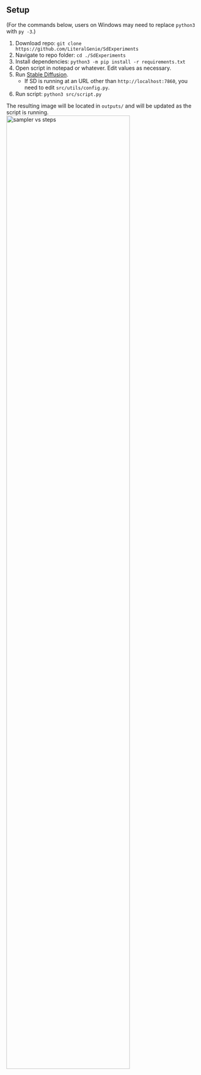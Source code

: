 ## Setup

(For the commands below, users on Windows may need to replace `python3` with `py -3`.)

1. Download repo: `git clone https://github.com/LiteralGenie/SdExperiments`
1. Navigate to repo folder: `cd ./SdExperiments`
1. Install dependencies: `python3 -m pip install -r requirements.txt`
1. Open script in notepad or whatever. Edit values as necessary.
1. Run [Stable Diffusion](https://github.com/AUTOMATIC1111/stable-diffusion-webui).
    - If SD is running at an URL other than `http://localhost:7860`, you need to edit `src/utils/config.py`.
1. Run script: `python3 src/script.py`

The resulting image will be located in `outputs/` and will be updated as the script is running.
<img width="80%" src="https://raw.githubusercontent.com/LiteralGenie/SdExperiments/master/.readme/grid.png" alt="sampler vs steps">